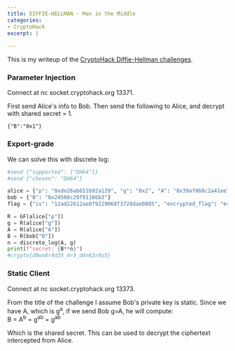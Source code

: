 ```yaml
---
title: DIFFIE-HELLMAN - Man in the Middle
categories:
- CryptoHack
excerpt: |
  
---
```


This is my writeup of the [CryptoHack Diffie-Hellman challenges](https://cryptohack.org/challenges/diffie-hellman/).

### Parameter Injection

Connect at nc socket.cryptohack.org 13371.

First send Alice's info to Bob. Then send the following to Alice, and decrypt with shared secret = 1. 

```
{"B":"0x1"}
```

### Export-grade

We can solve this with discrete log:

```python
#send {"supported": ["DH64"]}
#send {"chosen": "DH64"}

alice = {"p": "0xde26ab651b92a129", "g": "0x2", "A": "0x39af068c2a41ee7b"}
bob = {"B": "0x24508c29f91166b3"}
flag = {"iv": "12ad22612ae8f9229068f3728dae0885", "encrypted_flag": "e4d8261efbe6c69d9fcf259e51630b0519dd4af0cb0ff7759f78a499b66a8b14"}

R = GF(alice["p"])
g = R(alice["g"])
A = R(alice["A"])
B = R(bob["B"])
n = discrete_log(A, g)
print(f"secret: {B**n}")
#crypto{d0wn6r4d35_4r3_d4n63r0u5}
```

### Static Client

Connect at nc socket.cryptohack.org 13373.

From the title of the challenge I assume Bob's private key is static. Since we have A, which is g<sup>a</sup>, if we send Bob g=A, he will compute:<br>
B = A<sup>b</sup> = g<sup>a</sup><sup>b</sup> = g<sup>ab</sup> <br>

Which is the shared secret. This can be used to decrypt the ciphertext intercepted from Alice.
  
